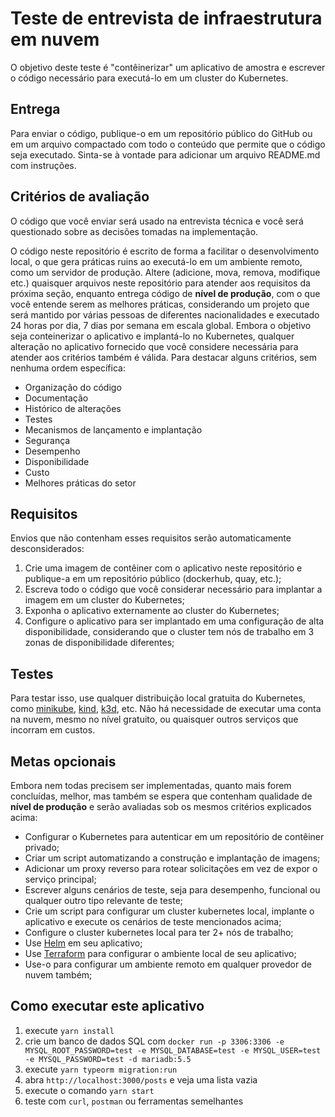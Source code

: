 # Teste de entrevista de infraestrutura em nuvem

O objetivo deste teste é "contêinerizar" um aplicativo de amostra e escrever o código necessário para executá-lo em um cluster do Kubernetes.

## Entrega

Para enviar o código, publique-o em um repositório público do GitHub ou em um arquivo compactado com todo o conteúdo que permite que o código seja executado. Sinta-se à vontade para adicionar um arquivo README.md com instruções.

## Critérios de avaliação

O código que você enviar será usado na entrevista técnica e você será questionado sobre as decisões tomadas na implementação.

O código neste repositório é escrito de forma a facilitar o desenvolvimento local, o que gera práticas ruins ao executá-lo em um ambiente remoto, como um servidor de produção.
Altere (adicione, mova, remova, modifique etc.) quaisquer arquivos neste repositório para atender aos requisitos da próxima seção, enquanto entrega código de **nível de produção**, com o que você entende serem as melhores práticas, considerando um projeto que será mantido por várias pessoas
de diferentes nacionalidades e executado 24 horas por dia, 7 dias por semana em escala global.
Embora o objetivo seja conteinerizar o aplicativo e implantá-lo no Kubernetes, qualquer alteração no aplicativo fornecido que você considere necessária para atender aos critérios também é válida.
Para destacar alguns critérios, sem nenhuma ordem específica:

- Organização do código
- Documentação
- Histórico de alterações
- Testes
- Mecanismos de lançamento e implantação
- Segurança
- Desempenho
- Disponibilidade
- Custo
- Melhores práticas do setor

## Requisitos

Envios que não contenham esses requisitos serão automaticamente desconsiderados:

1. Crie uma imagem de contêiner com o aplicativo neste repositório e publique-a em um repositório público (dockerhub, quay, etc.);
2. Escreva todo o código que você considerar necessário para implantar a imagem em um cluster do Kubernetes;
3. Exponha o aplicativo externamente ao cluster do Kubernetes;
4. Configure o aplicativo para ser implantado em uma configuração de alta disponibilidade, considerando que o cluster tem nós de trabalho em 3 zonas de disponibilidade diferentes;

## Testes

Para testar isso, use qualquer distribuição local gratuita do Kubernetes, como [minikube](https://github.com/kubernetes/minikube), [kind](https://kind.sigs.k8s.io/), [k3d](https://k3d.io), etc.
Não há necessidade de executar uma conta na nuvem, mesmo no nível gratuito, ou quaisquer outros serviços que incorram em custos.

## Metas opcionais

Embora nem todas precisem ser implementadas, quanto mais forem concluídas, melhor, mas também se espera que contenham qualidade de **nível de produção** e serão avaliadas sob os mesmos critérios explicados acima:

- Configurar o Kubernetes para autenticar em um repositório de contêiner privado;
- Criar um script automatizando a construção e implantação de imagens;
- Adicionar um proxy reverso para rotear solicitações em vez de expor o serviço principal;
- Escrever alguns cenários de teste, seja para desempenho, funcional ou qualquer outro tipo relevante de teste;
- Crie um script para configurar um cluster kubernetes local, implante o aplicativo e execute os cenários de teste mencionados acima;
- Configure o cluster kubernetes local para ter 2+ nós de trabalho;
- Use [Helm](https://helm.sh/) em seu aplicativo;
- Use [Terraform](https://www.terraform.io/) para configurar o ambiente local de seu aplicativo;
- Use-o para configurar um ambiente remoto em qualquer provedor de nuvem também;

## Como executar este aplicativo

1. execute `yarn install`
2. crie um banco de dados SQL com `docker run -p 3306:3306 -e MYSQL_ROOT_PASSWORD=test -e MYSQL_DATABASE=test -e MYSQL_USER=test -e MYSQL_PASSWORD=test -d mariadb:5.5`
3. execute `yarn typeorm migration:run`
4. abra `http://localhost:3000/posts` e veja uma lista vazia
5. execute o comando `yarn start`
6. teste com `curl`, `postman` ou ferramentas semelhantes
